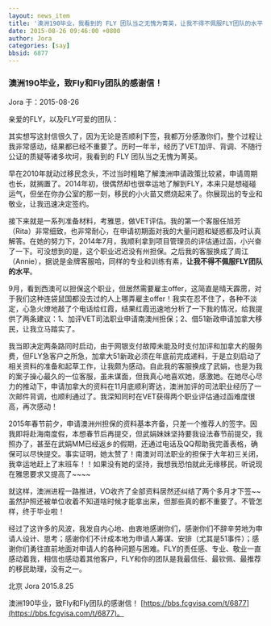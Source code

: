 ```yaml
---
layout: news_item
title: '澳洲190毕业，我看到的 FLY 团队当之无愧为菁英，让我不得不佩服FLY团队的水平'
date: 2015-08-26 09:46:00 +0800
author: Jora
categories: [say]
bbsid: 6877
---
```


### 澳洲190毕业，致Fly和Fly团队的感谢信！

Jora 于：2015-08-26

亲爱的FLY，以及FLY可爱的团队：

其实想写这封信很久了，因为无论是否顺利下签，我都万分感激你们，整个过程让我非常感动，结果都已经不重要了。历时一年半，经历了VET加评、背调、不随行公证的质疑等诸多坎坷，我看到的 FLY 团队当之无愧为菁英。

早在2010年就动过移民念头，不过当时粗略了解澳洲申请政策比较紧，申请周期也长，就搁置了。2014年初，很偶然却也很幸运地了解到FLY，本来只是想碰碰运气，但坐在你办公室的那一刻，移民的小火苗又燃烧起来了。你展现出的专业和敬业，让我迅速决定签约。

接下来就是一系列准备材料，考雅思，做VET评估。我的第一个客服任旭芳（Rita）非常细致，也非常耐心，在申请初期面对我的大量问题和疑惑都及时认真解答。在她的努力下，2014年7月，我顺利拿到项目管理员的评估通过函，小兴奋了一下。可没想到的是，这个职业迟迟没有州担保。之后我的客服换成了周江（Annie），据说是金牌客服哈，同样的专业和训练有素，**让我不得不佩服FLY团队的水平**。

9月，看到西澳可以担保这个职业，但居然需要雇主offer，这简直是晴天霹雳，对于我们这种连袋鼠国都没去过的人上哪弄雇主offer！我实在忍不住了，各种不淡定，心急火燎地敲了个电话给红霞，结果红霞迅速地分析了一下我的情况，给我提供了两条建议：1、加评VET司法职业申请南澳州担保；2、借51新政申请加拿大移民，让我立马踏实了。

我当即决定两条路同时启动，由于网银支付故障未能及时支付加评和加拿大的服务费，但FLY急客户之所急，加拿大51新政必须在年底前完成递料，于是立刻启动了相关资料的准备和起草工作，让我颇为感动。自此我的客服换成了武娟，也是为我的案子操心最久的一位客服，虽未谋面，但我真心地喜欢她，感激她。在她尽心尽力的推动下，申请加拿大的资料在11月底顺利寄达，澳洲加评的司法职业经历了一次邮件背调，也顺利通过了。我深知同时在VET获得两个职业评估通过函难度很高，再次感动！

2015年春节前夕，申请澳洲州担保的资料基本齐备，只差一个推荐人的签字。因我即将赴海南度假，本想春节后再提交，但武娟妹妹坚持要我设法春节前提交，我照办了，甚至在武娟MM已经返乡的假期，还通过电话及QQ帮助我完善表格，确保可以尽快提交。事实证明，她太赞了！南澳对司法职业的担保于大年初三关闭，我幸运地赶上了末班车！！如果没有她的坚持，我想我恐怕就此无缘移民，听说现在雅思要求又提高了~~~~

就这样，澳洲进程一路推进，VO收齐了全部资料居然还纠结了两个多月才下签~~虽然护照还被单位收着不知道啥时候才能拿出来，但那些真的都不重要了。不管怎样，终于毕业啦！

经过了这许多的风波，我发自内心地、由衷地感谢你们，感谢你们不辞辛劳地为申请人设计、思考；感谢你们不计成本地为申请人筹谋、安排（尤其是51事件）；感谢你们勇往直前地面对申请人的各种问题与困难。FLY的责任感、专业、敬业一直感动着我，相信也感动着其他客户，FLY和你的团队是我最信任、最钦佩、最推荐的移民助理，没有之一。

北京 Jora
2015.8.25

澳洲190毕业，致Fly和Fly团队的感谢信！ [https://bbs.fcgvisa.com/t/6877](https://bbs.fcgvisa.com/t/6877)。
